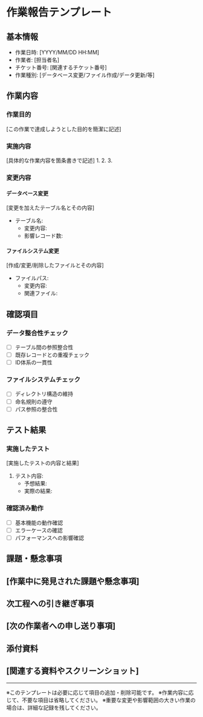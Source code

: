 # 作業報告テンプレート

## 基本情報
- 作業日時: [YYYY/MM/DD HH:MM]
- 作業者: [担当者名]
- チケット番号: [関連するチケット番号]
- 作業種別: [データベース変更/ファイル作成/データ更新/等]

## 作業内容
### 作業目的
[この作業で達成しようとした目的を簡潔に記述]

### 実施内容
[具体的な作業内容を箇条書きで記述]
1. 
2. 
3. 

### 変更内容
#### データベース変更
[変更を加えたテーブル名とその内容]
- テーブル名:
  - 変更内容:
  - 影響レコード数:

#### ファイルシステム変更
[作成/変更/削除したファイルとその内容]
- ファイルパス:
  - 変更内容:
  - 関連ファイル:

## 確認項目
### データ整合性チェック
- [ ] テーブル間の参照整合性
- [ ] 既存レコードとの重複チェック
- [ ] ID体系の一貫性

### ファイルシステムチェック
- [ ] ディレクトリ構造の維持
- [ ] 命名規則の遵守
- [ ] パス参照の整合性

## テスト結果
### 実施したテスト
[実施したテストの内容と結果]
1. テスト内容:
   - 予想結果:
   - 実際の結果:

### 確認済み動作
- [ ] 基本機能の動作確認
- [ ] エラーケースの確認
- [ ] パフォーマンスへの影響確認

## 課題・懸念事項
[作業中に発見された課題や懸念事項]
- 

## 次工程への引き継ぎ事項
[次の作業者への申し送り事項]
- 

## 添付資料
[関連する資料やスクリーンショット]
- 

---
※このテンプレートは必要に応じて項目の追加・削除可能です。
※作業内容に応じて、不要な項目は省略してください。
※重要な変更や影響範囲の大きい作業の場合は、詳細な記録を残してください。